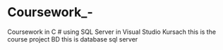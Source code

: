 # Coursework_-
Coursework in C # using SQL Server in Visual Studio
Kursach this is the course project
BD this is database sql server
